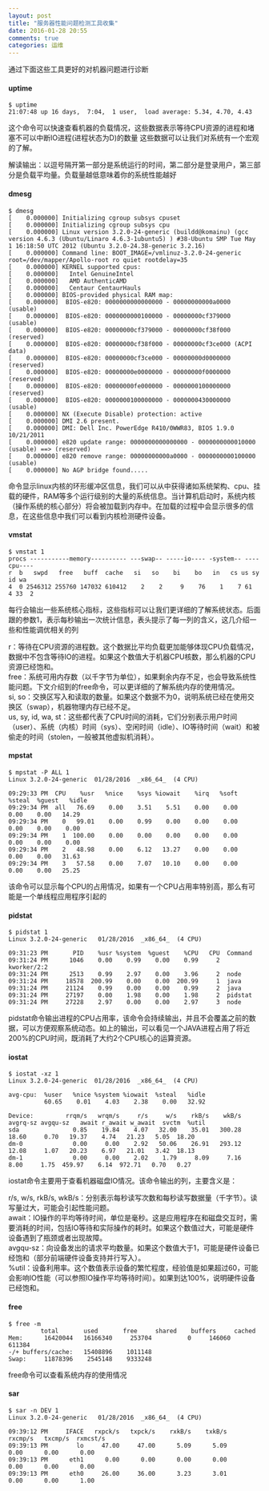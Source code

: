 ```yaml
---
layout: post
title: "服务器性能问题检测工具收集"
date: 2016-01-28 20:55
comments: true
categories: 运维
---
```

通过下面这些工具更好的对机器问题进行诊断

#### uptime 

    $ uptime                                                        
    21:07:48 up 16 days,  7:04,  1 user,  load average: 5.34, 4.70, 4.43

这个命令可以快速查看机器的负载情况，这些数据表示等待CPU资源的进程和堵塞不可以中断IO进程(进程状态为D)的数量
这些数据可以让我们对系统有一个宏观的了解。

解读输出：以逗号隔开第一部分是系统运行的时间，第二部分是登录用户，第三部分是负载平均量。负载量越低意味着你的系统性能越好

#### dmesg
    $ dmesg                                                        
    [    0.000000] Initializing cgroup subsys cpuset
    [    0.000000] Initializing cgroup subsys cpu
    [    0.000000] Linux version 3.2.0-24-generic (buildd@komainu) (gcc version 4.6.3 (Ubuntu/Linaro 4.6.3-1ubuntu5) ) #38-Ubuntu SMP Tue May 1 16:18:50 UTC 2012 (Ubuntu 3.2.0-24.38-generic 3.2.16)
    [    0.000000] Command line: BOOT_IMAGE=/vmlinuz-3.2.0-24-generic root=/dev/mapper/Apollo-root ro quiet rootdelay=35
    [    0.000000] KERNEL supported cpus:
    [    0.000000]   Intel GenuineIntel
    [    0.000000]   AMD AuthenticAMD
    [    0.000000]   Centaur CentaurHauls
    [    0.000000] BIOS-provided physical RAM map:
    [    0.000000]  BIOS-e820: 0000000000000000 - 00000000000a0000 (usable)
    [    0.000000]  BIOS-e820: 0000000000100000 - 00000000cf379000 (usable)
    [    0.000000]  BIOS-e820: 00000000cf379000 - 00000000cf38f000 (reserved)
    [    0.000000]  BIOS-e820: 00000000cf38f000 - 00000000cf3ce000 (ACPI data)
    [    0.000000]  BIOS-e820: 00000000cf3ce000 - 00000000d0000000 (reserved)
    [    0.000000]  BIOS-e820: 00000000e0000000 - 00000000f0000000 (reserved)
    [    0.000000]  BIOS-e820: 00000000fe000000 - 0000000100000000 (reserved)
    [    0.000000]  BIOS-e820: 0000000100000000 - 0000000430000000 (usable)
    [    0.000000] NX (Execute Disable) protection: active
    [    0.000000] DMI 2.6 present.
    [    0.000000] DMI: Dell Inc. PowerEdge R410/0WWR83, BIOS 1.9.0 10/21/2011
    [    0.000000] e820 update range: 0000000000000000 - 0000000000010000 (usable) ==> (reserved)
    [    0.000000] e820 remove range: 00000000000a0000 - 0000000000100000 (usable)
    [    0.000000] No AGP bridge found.....

命令显示linux内核的环形缓冲区信息，我们可以从中获得诸如系统架构、cpu、挂载的硬件，RAM等多个运行级别的大量的系统信息。当计算机启动时，系统内核（操作系统的核心部分）将会被加载到内存中。在加载的过程中会显示很多的信息，在这些信息中我们可以看到内核检测硬件设备。


#### vmstat

    $ vmstat 1
    procs -----------memory---------- ---swap-- -----io---- -system-- ----cpu----
    r  b   swpd   free   buff  cache   si   so    bi    bo   in   cs us sy id wa
    4  0 2546312 255760 147032 610412    2    2     9    76    1    7 61  4 33  2


每行会输出一些系统核心指标，这些指标可以让我们更详细的了解系统状态。后面跟的参数1，表示每秒输出一次统计信息，表头提示了每一列的含义，这几介绍一些和性能调优相关的列

  r：等待在CPU资源的进程数。这个数据比平均负载更加能够体现CPU负载情况，数据中不包含等待IO的进程。如果这个数值大于机器CPU核数，那么机器的CPU资源已经饱和。   
  free：系统可用内存数（以千字节为单位），如果剩余内存不足，也会导致系统性能问题。下文介绍到的free命令，可以更详细的了解系统内存的使用情况。   
  si, so：交换区写入和读取的数量。如果这个数据不为0，说明系统已经在使用交换区（swap），机器物理内存已经不足。   
  us, sy, id, wa, st：这些都代表了CPU时间的消耗，它们分别表示用户时间（user）、系统（内核）时间（sys）、空闲时间（idle）、IO等待时间（wait）和被偷走的时间（stolen，一般被其他虚拟机消耗）。


#### mpstat
    $ mpstat -P ALL 1    
    Linux 3.2.0-24-generic  01/28/2016  _x86_64_  (4 CPU)

    09:29:33 PM  CPU    %usr   %nice    %sys %iowait    %irq   %soft  %steal  %guest   %idle
    09:29:34 PM  all   76.69    0.00    3.51    5.51    0.00    0.00    0.00    0.00   14.29
    09:29:34 PM    0   99.01    0.00    0.99    0.00    0.00    0.00    0.00    0.00    0.00
    09:29:34 PM    1  100.00    0.00    0.00    0.00    0.00    0.00    0.00    0.00    0.00
    09:29:34 PM    2   48.98    0.00    6.12   13.27    0.00    0.00    0.00    0.00   31.63
    09:29:34 PM    3   57.58    0.00    7.07   10.10    0.00    0.00    0.00    0.00   25.25

该命令可以显示每个CPU的占用情况，如果有一个CPU占用率特别高，那么有可能是一个单线程应用程序引起的    

#### pidstat
  
    $ pidstat 1                                                 
    Linux 3.2.0-24-generic   01/28/2016  _x86_64_  (4 CPU)

    09:31:23 PM       PID    %usr %system  %guest    %CPU   CPU  Command
    09:31:24 PM      1046    0.00    0.99    0.00    0.99     2  kworker/2:2
    09:31:24 PM      2513    0.99    2.97    0.00    3.96     2  node
    09:31:24 PM     18578  200.99    0.00    0.00  200.99     1  java
    09:31:24 PM     21124    0.99    0.00    0.00    0.99     2  java
    09:31:24 PM     27197    0.00    1.98    0.00    1.98     2  pidstat
    09:31:24 PM     27228    2.97    0.00    0.00    2.97     3  node

pidstat命令输出进程的CPU占用率，该命令会持续输出，并且不会覆盖之前的数据，可以方便观察系统动态。如上的输出，可以看见一个JAVA进程占用了将近200%的CPU时间，既消耗了大约2个CPU核心的运算资源。


#### iostat

    $ iostat -xz 1                                                                  
    Linux 3.2.0-24-generic  01/28/2016  _x86_64_  (4 CPU)

    avg-cpu:  %user   %nice %system %iowait  %steal   %idle
              60.65    0.01    4.03    2.38    0.00   32.92

    Device:         rrqm/s   wrqm/s     r/s     w/s    rkB/s    wkB/s avgrq-sz avgqu-sz   await r_await w_await  svctm  %util
    sda               0.85    19.84    4.07   32.00    35.01   300.28    18.60     0.70   19.37    4.74   21.23   5.05  18.20
    dm-0              0.00     0.00    2.92   50.06    26.91   293.12    12.08     1.07   20.23    6.97   21.01   3.42  18.13
    dm-1              0.00     0.00    2.02    1.79     8.09     7.16     8.00     1.75  459.97    6.14  972.71   0.70   0.27

iostat命令主要用于查看机器磁盘IO情况。该命令输出的列，主要含义是：

  r/s, w/s, rkB/s, wkB/s：分别表示每秒读写次数和每秒读写数据量（千字节）。读写量过大，可能会引起性能问题。   
await：IO操作的平均等待时间，单位是毫秒。这是应用程序在和磁盘交互时，需要消耗的时间，包括IO等待和实际操作的耗时。如果这个数值过大，可能是硬件设备遇到了瓶颈或者出现故障。   
  avgqu-sz：向设备发出的请求平均数量。如果这个数值大于1，可能是硬件设备已经饱和（部分前端硬件设备支持并行写入）。   
  %util：设备利用率。这个数值表示设备的繁忙程度，经验值是如果超过60，可能会影响IO性能（可以参照IO操作平均等待时间）。如果到达100%，说明硬件设备已经饱和。   

#### free 
    
    $ free -m
             total       used       free     shared    buffers     cached
    Mem:      16420044   16166340     253704          0     146060     611384
    -/+ buffers/cache:   15408896    1011148
    Swap:     11878396    2545148    9333248

free命令可以查看系统内存的使用情况

#### sar

    $ sar -n DEV 1
    Linux 3.2.0-24-generic   01/28/2016  _x86_64_  (4 CPU)

    09:39:12 PM     IFACE   rxpck/s   txpck/s    rxkB/s    txkB/s   rxcmp/s   txcmp/s  rxmcst/s
    09:39:13 PM        lo     47.00     47.00      5.09      5.09      0.00      0.00      0.00
    09:39:13 PM      eth1      0.00      0.00      0.00      0.00      0.00      0.00      0.00
    09:39:13 PM      eth0     26.00     36.00      3.23      3.01      0.00      0.00      1.00




